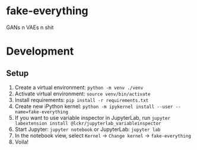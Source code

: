 # fake-everything
GANs n VAEs n shit

# Development
## Setup
1. Create a virtual environment: `python -m venv ./venv`
2. Activate virtual environment: `source venv/bin/activate`
3. Install requirements: `pip install -r requirements.txt`
4. Create new iPython kernel: `python -m ipykernel install --user --name=fake-everything`
5. If you want to use variable inspector in JupyterLab, run `jupyter labextension install @lckr/jupyterlab_variableinspector`
6. Start Jupyter: `jupyter notebook` or JupyterLab: `jupyter lab`
7. In the notebook view, select `Kernel` -> `Change kernel` -> `fake-everything`
8. Voila!
